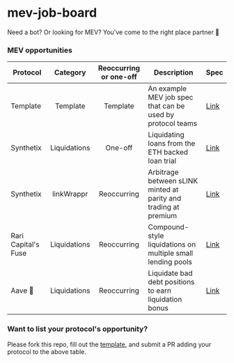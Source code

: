 # mev-job-board

Need a bot? Or looking for MEV? You've come to the right place partner 🤠

### MEV opportunities

| Protocol            |   Category   | Reoccurring or one-off | Description                                                     | Spec                                    |
| ------------------- | :----------: | :--------------------: | --------------------------------------------------------------- | --------------------------------------- |
| Template            |   Template   |        Template        | An example MEV job spec that can be used by protocol teams      | [Link](/specs/template.md)              |
| Synthetix           | Liquidations |        One-off         | Liquidating loans from the ETH backed loan trial                | [Link](/specs/snx-trial-loans.md)       |
| Synthetix           |  linkWrappr  |       Reoccurring      | Arbitrage between sLINK minted at parity and trading at premium | [Link](/specs/synthetix-link-wrappr.md) |
| Rari Capital's Fuse | Liquidations |       Reoccurring      | Compound-style liquidations on multiple small lending pools     | [Link](/specs/fuse.md)                  |
| Aave 👻             | Liquidations |       Reoccurring      | Liquidate bad debt positions to earn liquidation bonus          | [Link](/specs/aave-liquidations.md) |

### Want to list your protocol's opportunity?

Please fork this repo, fill out the [template](/specs/template.md), and submit a PR adding your protocol to the above table.
